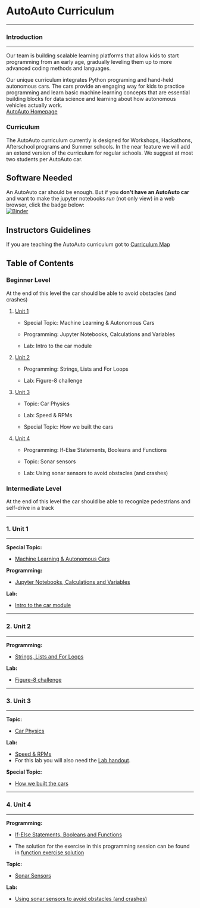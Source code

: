 AutoAuto Curriculum
=================================

-------------------------------------------------------------------------------
### Introduction
----------------------------

Our team is building scalable learning platforms that allow kids to start
programming from an early age, gradually leveling them up to more advanced
coding methods and languages.

Our unique curriculum integrates Python programing and hand-held autonomous
cars. The cars provide an engaging way for kids to practice programming and
learn basic machine learning concepts that are essential building blocks
for data science and learning about how autonomous vehicles actually work.  
[AutoAuto Homepage][auto-auto-website]


### Curriculum

The AutoAuto curriculum currently is designed for Workshops, Hackathons,
Afterschool programs and Summer schools. In the near feature we will add
an extend version of the curriculum for regular schools. We suggest at most
two students per AutoAuto car.

## Software Needed

An AutoAuto car should be enough. But if you __don't have an AutoAuto car__ and
want to make the jupyter notebooks _run_ (not only view) in a web browser,
click the badge below:  
[![Binder](http://mybinder.org/badge.svg)](http://mybinder.org:/repo/autoautoai/curriculum)


## Instructors Guidelines

If you are teaching the AutoAuto curriculum got to [Curriculum Map]

Table of Contents
-----------------

### __Beginner Level__


At the end of this level the car should be able to avoid obstacles (and crashes)

1. [Unit 1][#1]  

     * Special Topic: Machine Learning & Autonomous Cars  

     * Programming: Jupyter Notebooks, Calculations and Variables

     * Lab: Intro to the car module

2. [Unit 2][#2]

     * Programming: Strings, Lists and For Loops

     * Lab: Figure-8 challenge

3. [Unit 3][#3]

     * Topic: Car Physics

     * Lab: Speed & RPMs

     * Special Topic: How we built the cars

4. [Unit 4][#4]

     * Programming: If-Else Statements, Booleans and Functions

     * Topic: Sonar sensors

     * Lab: Using sonar sensors to avoid obstacles (and crashes)  


### __Intermediate Level__


At the end of this level the car should be able to recognize pedestrians and self-drive in a track



-------------------------------------------------------------------------------
### 1. Unit 1
-------------------------

**Special Topic:**  
 - [Machine Learning & Autonomous Cars][special-topic-ML]

**Programming:**
- [Jupyter Notebooks, Calculations and Variables][prog-jupyter]

**Lab:**
- [Intro to the car module][lab-car-module]


-------------------------------------------------------------------------------
### 2. Unit 2
-------------------------

**Programming:**
- [Strings, Lists and For Loops][prog-lists]

**Lab:**
- [Figure-8 challenge][lab-figure-8]

-------------------------------------------------------------------------------
### 3. Unit 3
-------------------------

**Topic:**
- [Car Physics][topic-car-physics]

**Lab:**
- [Speed & RPMs][lab-speed]
- For this lab you will also need the [Lab handout][handout-physics].

**Special Topic:**
- [How we built the cars][special-topic-build-cars]


-------------------------------------------------------------------------------
### 4. Unit 4
-------------------------

**Programming:**
- [If-Else Statements, Booleans and Functions][prog-if-else]

- The solution for the exercise in this programming session can be found in
 [function exercise solution][function-sol]

**Topic:**
- [Sonar Sensors][topic-sonar]

**Lab:**
- [Using sonar sensors to avoid obstacles (and crashes)][lab-sonar]

[-----------------------------LINKS-----------------------------]: #


[auto-auto-website]:http://autoauto.ai/

[Curriculum Map]:https://drive.google.com/open?id=1Dc391Y7a1V8F2lJ_djFvBxEHz5SIBKBtCeY3Tbjs3uY

[#1]: #1-unit-1
[special-topic-ML]:https://drive.google.com/open?id=1dv5dTRQUxWvBD-vbRTdD1FmbqfHuqkGTwY-9hzGHrDA
[prog-jupyter]:https://github.com/AutoAutoAI/Curriculum/blob/master/Beginner_Level/Unit1/Jupyter_Notebooks_Calculations_and_Variables.ipynb
[lab-car-module]:https://drive.google.com/open?id=1jS7-b0zcyFZByTdcnJP2beycW_AOlDTgiFmrWBKqPDw

[#2]: #2-unit-2
[prog-lists]:https://github.com/AutoAutoAI/Curriculum/blob/master/Beginner_Level/Unit2/Strings_Lists_and_For_Loops.ipynb
[lab-figure-8]:https://drive.google.com/open?id=1VBmFTen9YykbPZvzGFDrobyQUYgJUD-vfLjo5Km7GOk

[#3]: #3-unit-3
[topic-car-physics]:https://drive.google.com/open?id=1_BmUTfSkTIUJaRebXm15ZjsNdtb7zlMog2wfY5YMv80
[lab-speed]:https://drive.google.com/open?id=1mXEuWZ--9_65JIrJZO9-T5xZhdwmsibIbc1KeNa4V5c
[handout-physics]:https://drive.google.com/open?id=1ekAVdxU986fJ_0yRqf2AlmhDI2v3ko8qI1G5mPMwTlw
[special-topic-build-cars]:https://drive.google.com/open?id=1vCvx0-eyTp5oQa2yx7E7EkjFprZV6NzQ6RpSmohtYHA



[#4]: #4-unit-4

[prog-if-else]:https://github.com/AutoAutoAI/Curriculum/blob/master/Beginner_Level/Unit4/If-Else_Statements_Booleans_and_Functions.ipynb
[function-sol]:https://github.com/AutoAutoAI/Curriculum/blob/master/Beginner_Level/Unit4/Function_exercise_solution.py
[topic-sonar]:https://drive.google.com/open?id=1uyJKhe9CgfpjLpQGA2EZujrwMQNsVryuMsh2GD6UBOM
[lab-sonar]:https://drive.google.com/open?id=1HvHDdU4AfVteI0gUtIfeA4M-xpnN1oLx_zmFtxbWV3o
